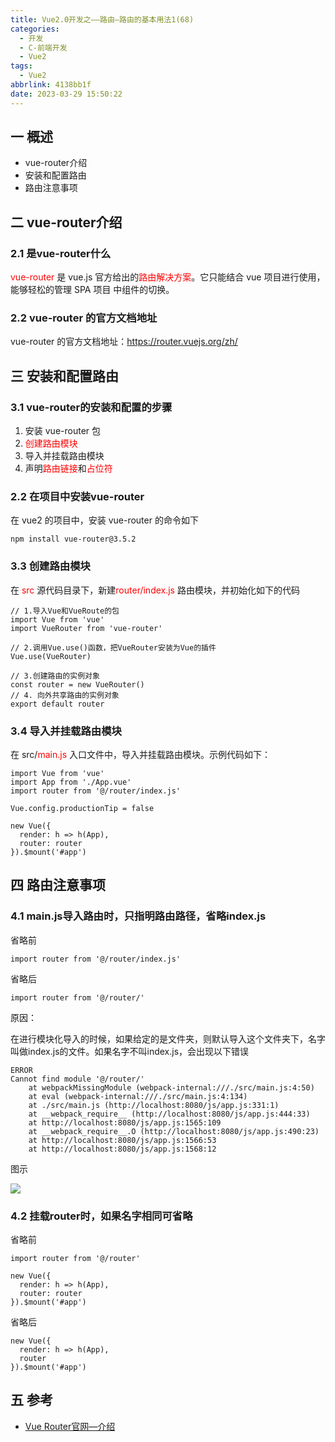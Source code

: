 ```yaml
---
title: Vue2.0开发之——路由—路由的基本用法1(68)
categories:
  - 开发
  - C-前端开发
  - Vue2
tags:
  - Vue2
abbrlink: 4138bb1f
date: 2023-03-29 15:50:22
---
```

## 一 概述

* vue-router介绍
* 安装和配置路由
* 路由注意事项

<!--more-->

## 二 vue-router介绍

### 2.1 是vue-router什么

<font color=red>vue-router</font> 是 vue.js 官方给出的<font color=red>路由解决方案</font>。它只能结合 vue 项目进行使用，能够轻松的管理 SPA 项目
中组件的切换。

### 2.2 vue-router 的官方文档地址

vue-router 的官方文档地址：https://router.vuejs.org/zh/

## 三 安装和配置路由

### 3.1 vue-router的安装和配置的步骤

1.  安装 vue-router 包
2. <font color=red>创建路由模块</font>
3. 导入并挂载路由模块
4.  声明<font color=red>路由链接</font>和<font color=red>占位符</font>

### 2.2 在项目中安装vue-router

在 vue2 的项目中，安装 vue-router 的命令如下

```
npm install vue-router@3.5.2
```

### 3.3 创建路由模块

在 <font color=red>src</font> 源代码目录下，新建<font color=red>router/index.js</font> 路由模块，并初始化如下的代码

```
// 1.导入Vue和VueRoute的包
import Vue from 'vue'
import VueRouter from 'vue-router'

// 2.调用Vue.use()函数，把VueRouter安装为Vue的插件
Vue.use(VueRouter)

// 3.创建路由的实例对象
const router = new VueRouter()
// 4. 向外共享路由的实例对象
export default router
```

### 3.4 导入并挂载路由模块

在 src/<font color=red>main.js </font>入口文件中，导入并挂载路由模块。示例代码如下：

```
import Vue from 'vue'
import App from './App.vue'
import router from '@/router/index.js'

Vue.config.productionTip = false

new Vue({
  render: h => h(App),
  router: router
}).$mount('#app')
```

## 四 路由注意事项

### 4.1 main.js导入路由时，只指明路由路径，省略index.js

省略前

```
import router from '@/router/index.js'
```

省略后

```
import router from '@/router/'
```

原因：

在进行模块化导入的时候，如果给定的是文件夹，则默认导入这个文件夹下，名字叫做index.js的文件。如果名字不叫index.js，会出现以下错误

```
ERROR
Cannot find module '@/router/'
    at webpackMissingModule (webpack-internal:///./src/main.js:4:50)
    at eval (webpack-internal:///./src/main.js:4:134)
    at ./src/main.js (http://localhost:8080/js/app.js:331:1)
    at __webpack_require__ (http://localhost:8080/js/app.js:444:33)
    at http://localhost:8080/js/app.js:1565:109
    at __webpack_require__.O (http://localhost:8080/js/app.js:490:23)
    at http://localhost:8080/js/app.js:1566:53
    at http://localhost:8080/js/app.js:1568:12
```

图示

![][1]

### 4.2 挂载router时，如果名字相同可省略

省略前

```
import router from '@/router'

new Vue({
  render: h => h(App),
  router: router
}).$mount('#app')
```

省略后

```
new Vue({
  render: h => h(App),
  router
}).$mount('#app')
```

## 五 参考

* [Vue Router官网—介绍](https://router.vuejs.org/zh/introduction.html)


[1]:https://cdn.staticaly.com/gh/PGzxc/CDN/master/blog-vue/vue2.0-68-route-index-name-error.png


